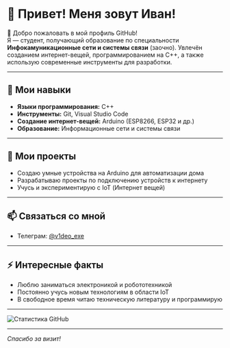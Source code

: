 # 👋 Привет! Меня зовут Иван!

🌟 Добро пожаловать в мой профиль GitHub!  
Я — студент, получающий образование по специальности **Инфокамуникационные сети и системы связи** (заочно). 
Увлечён созданием интернет-вещей, программированием на C++, а также использую современные инструменты для разработки.

---

## 🔧 Мои навыки

- **Языки программирования:** C++
- **Инструменты:** Git, Visual Studio Code
- **Создание интернет-вещей:** Arduino (ESP8266, ESP32 и др.)
- **Образование:** Информационные сети и системы связи

---

## 🚀 Мои проекты

- Создаю умные устройства на Arduino для автоматизации дома
- Разрабатываю проекты по подключению устройств к интернету
- Учусь и экспериментирую с IoT (Интернет вещей)

---

## 📫 Связаться со мной

- Телеграм: [@v1deo_exe](https://t.me/v`deo_exe)


---

## ⚡ Интересные факты

- Люблю заниматься электроникой и робототехникой
- Постоянно учусь новым технологиям в области IoT
- В свободное время читаю техническую литературу и программирую

---

![Статистика GitHub](https://github-readme-stats.vercel.app/api?username=ваш_никнейм&show_icons=true&hide_title=true&count_private=true&include_all_commits=true)

---

*Спасибо за визит!*
